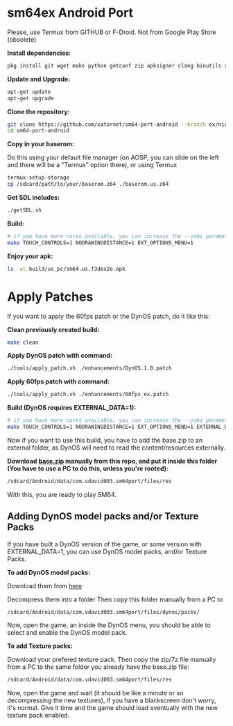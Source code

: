 # sm64ex Android Port

Please, use Termux from GITHUB or F-Droid. Not from Google Play Store (obsolete)

**Install dependencies:**
```sh
pkg install git wget make python getconf zip apksigner clang binutils x11-repo mesa mesa-dev
```
**Update and Upgrade:**
```sh
apt-get update
apt-get upgrade
```

**Clone the repository:**
```sh
git clone https://github.com/xatornet/sm64-port-android --branch ex/nightly
cd sm64-port-android
```

**Copy in your baserom:**

Do this using your default file manager (on AOSP, you can slide on the left and there will be a "Termux" option there), or using Termux
```sh
termux-setup-storage
cp /sdcard/path/to/your/baserom.z64 ./baserom.us.z64
```

**Get SDL includes:**
```sh
./getSDL.sh
```

**Build:**
```sh
# if you have more cores available, you can increase the --jobs parameter
make TOUCH_CONTROLS=1 NODRAWINGDISTANCE=1 EXT_OPTIONS_MENU=1
```

**Enjoy your apk:**
```sh
ls -al build/us_pc/sm64.us.f3dex2e.apk
```

# Apply Patches

If you want to apply the 60fps patch or the DynOS patch, do it like this:

**Clean previously created build:**
```sh
make clean
```
**Apply DynOS patch with command:**
```sh
./tools/apply_patch.sh ./enhancements/DynOS.1.0.patch
```

**Apply 60fps patch with command:**
```sh
./tools/apply_patch.sh ./enhancements/60fps_ex.patch
```
**Build (DynOS requires EXTERNAL_DATA=1):**
```sh
# if you have more cores available, you can increase the --jobs parameter
make TOUCH_CONTROLS=1 NODRAWINGDISTANCE=1 EXT_OPTIONS_MENU=1 EXTERNAL_DATA=1
```
Now if you want to use this build, you have to add the base.zip to an external folder, as DynOS will need to read the content/resources externally.

**Download [base.zip](https://github.com/xatornet/sm64-port-android/blob/ex/nightly/base.zip) manually from this repo, and put it inside this folder (You have to use a PC to do this, unless you're rooted):**
```sh
/sdcard/Android/data/com.vdavid003.sm64port/files/res
```
With this, you are ready to play SM64.

## Adding DynOS model packs and/or Texture Packs

If you have built a DynOS version of the game, or some version with EXTERNAL_DATA=1, you can use DynOS model packs, and/or Texture Packs.

**To add DynOS model packs:**

Download them from [here](https://github.com/Render96/ModelPack/releases)

Decompress them into a folder
Then copy this folder manually from a PC to 
```sh
/sdcard/Android/data/com.vdavid003.sm64port/files/dynos/packs/
```
Now, open the game, an inside the DynOS menu, you should be able to select and enable the DynOS model pack.

**To add Texture packs:**

Download your prefered texture pack.
Then copy the zip/7z file manually from a PC to the same folder you already have the base.zip file:
```sh
/sdcard/Android/data/com.vdavid003.sm64port/files/res
```
Now, open the game and wait (it should be like a minute or so decompressing the new textures), if you have a blackscreen don't worry, it's normal. Give it time and the game should load eventually with the new texture pack enabled.

